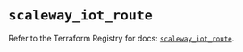 # `scaleway_iot_route`

Refer to the Terraform Registry for docs: [`scaleway_iot_route`](https://registry.terraform.io/providers/scaleway/scaleway/2.53.0/docs/resources/iot_route).
